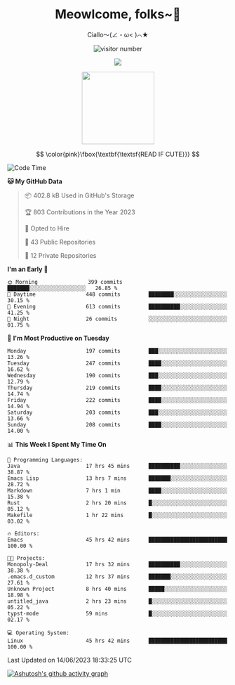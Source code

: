 <div align="center">
  <h1>Meowlcome, folks~👋</h1>
  <p>Ciallo～(∠・ω< )⌒★</p>
</div>

<p align="center">
  <img src="https://count.getloli.com/get/@Ziqi-Yang?theme=rule34" alt="visitor number" />
</p>

<p align="center">
  <img src="https://skillicons.dev/icons?i=rust,c,py,flutter,go,java,js,bash,linux,emacs" />
</p>
<p align="center">
  <img height="165" src="https://github-readme-stats.vercel.app/api?username=Ziqi-Yang&show_icons=true&include_all_commits=true&hide_border=true" />
</p>

$$
\color{pink}\fbox{\textbf{\textsf{READ IF CUTE}}}
$$

<!--START_SECTION:waka-->
![Code Time](http://img.shields.io/badge/Code%20Time-1%2C211%20hrs%2020%20mins-blue)

**🐱 My GitHub Data** 

> 📦 402.8 kB Used in GitHub's Storage 
 > 
> 🏆 803 Contributions in the Year 2023
 > 
> 💼 Opted to Hire
 > 
> 📜 43 Public Repositories 
 > 
> 🔑 12 Private Repositories 
 > 
**I'm an Early 🐤** 

```text
🌞 Morning                399 commits         ███████░░░░░░░░░░░░░░░░░░   26.85 % 
🌆 Daytime                448 commits         ████████░░░░░░░░░░░░░░░░░   30.15 % 
🌃 Evening                613 commits         ██████████░░░░░░░░░░░░░░░   41.25 % 
🌙 Night                  26 commits          ░░░░░░░░░░░░░░░░░░░░░░░░░   01.75 % 
```
📅 **I'm Most Productive on Tuesday** 

```text
Monday                   197 commits         ███░░░░░░░░░░░░░░░░░░░░░░   13.26 % 
Tuesday                  247 commits         ████░░░░░░░░░░░░░░░░░░░░░   16.62 % 
Wednesday                190 commits         ███░░░░░░░░░░░░░░░░░░░░░░   12.79 % 
Thursday                 219 commits         ████░░░░░░░░░░░░░░░░░░░░░   14.74 % 
Friday                   222 commits         ████░░░░░░░░░░░░░░░░░░░░░   14.94 % 
Saturday                 203 commits         ███░░░░░░░░░░░░░░░░░░░░░░   13.66 % 
Sunday                   208 commits         ████░░░░░░░░░░░░░░░░░░░░░   14.00 % 
```


📊 **This Week I Spent My Time On** 

```text
💬 Programming Languages: 
Java                     17 hrs 45 mins      ██████████░░░░░░░░░░░░░░░   38.87 % 
Emacs Lisp               13 hrs 7 mins       ███████░░░░░░░░░░░░░░░░░░   28.72 % 
Markdown                 7 hrs 1 min         ████░░░░░░░░░░░░░░░░░░░░░   15.38 % 
Rust                     2 hrs 20 mins       █░░░░░░░░░░░░░░░░░░░░░░░░   05.12 % 
Makefile                 1 hr 22 mins        █░░░░░░░░░░░░░░░░░░░░░░░░   03.02 % 

🔥 Editors: 
Emacs                    45 hrs 42 mins      █████████████████████████   100.00 % 

🐱‍💻 Projects: 
Monopoly-Deal            17 hrs 32 mins      ██████████░░░░░░░░░░░░░░░   38.38 % 
.emacs.d_custom          12 hrs 37 mins      ███████░░░░░░░░░░░░░░░░░░   27.61 % 
Unknown Project          8 hrs 40 mins       █████░░░░░░░░░░░░░░░░░░░░   18.98 % 
untitled_java            2 hrs 23 mins       █░░░░░░░░░░░░░░░░░░░░░░░░   05.22 % 
typst-mode               59 mins             █░░░░░░░░░░░░░░░░░░░░░░░░   02.17 % 

💻 Operating System: 
Linux                    45 hrs 42 mins      █████████████████████████   100.00 % 
```


 Last Updated on 14/06/2023 18:33:25 UTC
<!--END_SECTION:waka-->


[![Ashutosh's github activity graph](https://github-readme-activity-graph.cyclic.app/graph?username=Ziqi-Yang&theme=github)](https://github.com/ashutosh00710/github-readme-activity-graph)
